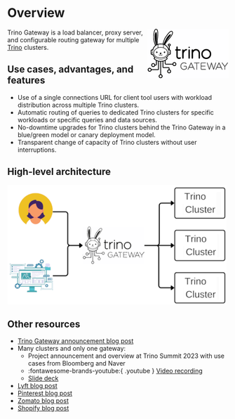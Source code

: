 # Overview

<img src="./assets/logos/trino-gateway-v.png" style="float: right"/>

Trino Gateway is a load balancer, proxy server, and configurable routing 
gateway for multiple [Trino](https://trino.io) clusters.

## Use cases, advantages, and features

* Use of a single connections URL for client tool users with workload
  distribution across multiple Trino clusters.
* Automatic routing of queries to dedicated Trino clusters for specific
  workloads or specific queries and data sources.
* No-downtime upgrades for Trino clusters behind the Trino Gateway in a
  blue/green model or canary deployment model.
* Transparent change of capacity of Trino clusters without user interruptions.

## High-level architecture

![High-level architecture](assets/high-level-architecture.png)

## Other resources

* [Trino Gateway announcement blog post](https://trino.io/blog/2023/09/28/trino-gateway)
* Many clusters and only one gateway:
    * Project announcement and overview at Trino Summit 2023 with use cases 
      from Bloomberg and Naver
    * :fontawesome-brands-youtube:{ .youtube } [Video recording](https://www.youtube.com/watch?v=2qwBcKmQSn0)
    * [Slide deck](./assets/misc/tgw-trino-summit-2023.pdf)
* [Lyft blog post](https://eng.lyft.com/trino-infrastructure-at-lyft-b10adb9db01)
* [Pinterest blog post](https://medium.com/pinterest-engineering/trino-at-pinterest-a8bda7515e52)
* [Zomato blog post](https://www.zomato.com/blog/powering-data-analytics-with-trino)
* [Shopify blog post](https://shopify.engineering/faster-trino-query-execution-infrastructure)
